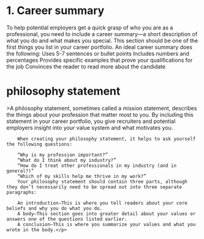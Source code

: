 <!DOCTYPE html>
<html lang="en">
<head>
    <meta charset="UTF-8">
    <meta http-equiv="X-UA-Compatible" content="IE=edge">
    <meta name="viewport" content="width=device-width, initial-scale=1.0">
    <title>Document</title>
</head>
<body>
    
</body>
</html><DOCTYPE html>
<html lang="en">

<head>
    <meta charset="UTF-8">
    <meta http-equiv="X-UA-Compatible" content="IE=edge">
    <meta name="viewport" content="width=device-width, initial-scale=1.0">
    <title>JYOTI KUMARI</title>
</head>
<body>
    <h1>1. Career summary</h1>
    <p>To help potential employers get a quick grasp of who you are as a professional, you need to include a career summary—a short description of what you do and what makes you special. This section should be one of the first things you list in your career portfolio.
       An ideal career summary does the following:
        Uses 5-7 sentences or bullet points
        Includes numbers and percentages
        Provides specific examples that prove your qualifications for the job
        Convinces the reader to read more about the candidate
    </p>
    <h1>philosophy statement</h1>
    <p>>A philosophy statement, sometimes called a mission statement, describes the things about your profession that matter most to you. By including this statement in your career portfolio, you give recruiters and potential employers insight into your value system and what motivates you. 

        When creating your philosophy statement, it helps to ask yourself the following questions:
        
        “Why is my profession important?”
        “What do I think about my industry?”
        “How do I treat other professionals in my industry (and in general?)” 
        “Which of my skills help me thrive in my work?”
        Your philosophy statement should contain three parts, although they don’t necessarily need to be spread out into three separate paragraphs:
        
        An introduction—This is where you tell readers about your core beliefs and why you do what you do.
        A body—This section goes into greater detail about your values or answers one of the questions listed earlier.
        A conclusion—This is where you summarize your values and what you wrote in the body.</p>
</body>
</html>

